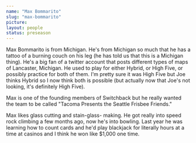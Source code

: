 ```yaml
---
name: "Max Bommarito"
slug: "max-bommarito"
picture:
layout: people
status: preseason
---
```


Max Bommarito is from Michigan. He's from Michigan so much that he has a tattoo
of a burning couch on his leg (he has told us that this is a Michigan thing).
He's a big fan of a twitter account that posts different types of maps of
Lancaster, Michigan. He used to play for either Hybrid, or High Five, or
possibly practice for both of them. I'm pretty sure it was High Five but Joe
thinks Hybrid so I now think both is possible (but actually now that Joe's not
looking, it's definitely High Five).

Max is one of the founding members of Switchback but he really wanted the team
to be called "Tacoma Presents the Seattle Frisbee Friends."

Max likes glass cutting and stain-glass- making. He got
really into speed rock climbing a few months ago, now he's into bowling. Last
year he was learning how to count cards and he'd play blackjack for literally hours
at a time at casinos and I think he won like $1,000 one time.

